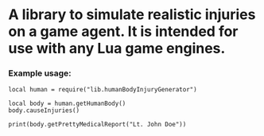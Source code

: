 # A library to simulate realistic injuries on a game agent. It is intended for use with any Lua game engines.

### Example usage:

```
local human = require("lib.humanBodyInjuryGenerator")

local body = human.getHumanBody()
body.causeInjuries()

print(body.getPrettyMedicalReport("Lt. John Doe"))
```
